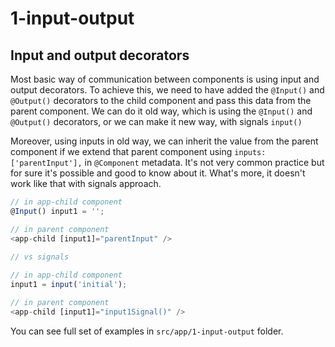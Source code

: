 # 1-input-output

## Input and output decorators

Most basic way of communication between components is using input and 
output decorators. To achieve this, we need to have added the `@Input()` and `@Output()` decorators
to the child component and pass this data from the parent component. 
We can do it old way, which is using the `@Input()` and `@Output()` decorators, or we can make it
new way, with signals `input()`

Moreover, using inputs in old way, we can inherit the value from the parent component if 
we extend that parent component using ```inputs: ['parentInput'],``` in ```@Component``` metadata. It's not very common practice but for sure it's possible and good to 
know about it. What's more, it doesn't work like that with signals approach. 


```typescript
// in app-child component
@Input() input1 = '';

// in parent component
<app-child [input1]="parentInput" />

// vs signals
  
// in app-child component
input1 = input('initial');

// in parent component
<app-child [input1]="input1Signal()" />
```

You can see full set of examples in ```src/app/1-input-output``` folder.
